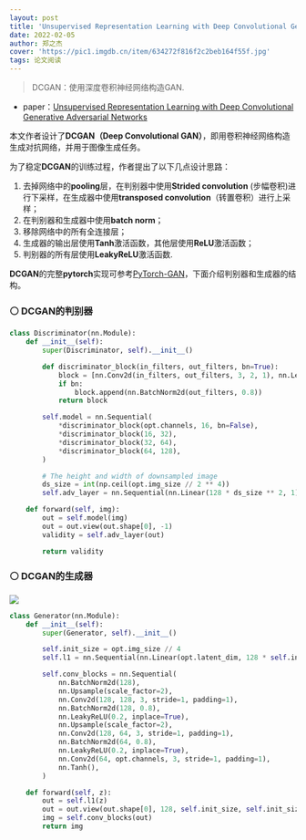 ```yaml
---
layout: post
title: 'Unsupervised Representation Learning with Deep Convolutional Generative Adversarial Networks'
date: 2022-02-05
author: 郑之杰
cover: 'https://pic1.imgdb.cn/item/634272f816f2c2beb164f55f.jpg'
tags: 论文阅读
---
```


> DCGAN：使用深度卷积神经网络构造GAN.

- paper：[Unsupervised Representation Learning with Deep Convolutional Generative Adversarial Networks](https://arxiv.org/abs/1511.06434)

本文作者设计了**DCGAN（Deep Convolutional GAN）**，即用卷积神经网络构造生成对抗网络，并用于图像生成任务。

为了稳定**DCGAN**的训练过程，作者提出了以下几点设计思路：
1. 去掉网络中的**pooling**层，在判别器中使用**Strided convolution** (步幅卷积)进行下采样，在生成器中使用**transposed convolution**（转置卷积）进行上采样；
2. 在判别器和生成器中使用**batch norm**；
3. 移除网络中的所有全连接层；
4. 生成器的输出层使用**Tanh**激活函数，其他层使用**ReLU**激活函数；
5. 判别器的所有层使用**LeakyReLU**激活函数.

**DCGAN**的完整**pytorch**实现可参考[PyTorch-GAN](https://github.com/eriklindernoren/PyTorch-GAN/tree/master/implementations/dcgan)，下面介绍判别器和生成器的结构。

### ⚪ DCGAN的判别器

```python
class Discriminator(nn.Module):
    def __init__(self):
        super(Discriminator, self).__init__()

        def discriminator_block(in_filters, out_filters, bn=True):
            block = [nn.Conv2d(in_filters, out_filters, 3, 2, 1), nn.LeakyReLU(0.2, inplace=True), nn.Dropout2d(0.25)]
            if bn:
                block.append(nn.BatchNorm2d(out_filters, 0.8))
            return block

        self.model = nn.Sequential(
            *discriminator_block(opt.channels, 16, bn=False),
            *discriminator_block(16, 32),
            *discriminator_block(32, 64),
            *discriminator_block(64, 128),
        )

        # The height and width of downsampled image
        ds_size = int(np.ceil(opt.img_size // 2 ** 4))
        self.adv_layer = nn.Sequential(nn.Linear(128 * ds_size ** 2, 1), nn.Sigmoid())

    def forward(self, img):
        out = self.model(img)
        out = out.view(out.shape[0], -1)
        validity = self.adv_layer(out)

        return validity
```

### ⚪ DCGAN的生成器

![](https://pic1.imgdb.cn/item/634274e316f2c2beb16825a9.jpg)

```python
class Generator(nn.Module):
    def __init__(self):
        super(Generator, self).__init__()

        self.init_size = opt.img_size // 4
        self.l1 = nn.Sequential(nn.Linear(opt.latent_dim, 128 * self.init_size ** 2))

        self.conv_blocks = nn.Sequential(
            nn.BatchNorm2d(128),
            nn.Upsample(scale_factor=2),
            nn.Conv2d(128, 128, 3, stride=1, padding=1),
            nn.BatchNorm2d(128, 0.8),
            nn.LeakyReLU(0.2, inplace=True),
            nn.Upsample(scale_factor=2),
            nn.Conv2d(128, 64, 3, stride=1, padding=1),
            nn.BatchNorm2d(64, 0.8),
            nn.LeakyReLU(0.2, inplace=True),
            nn.Conv2d(64, opt.channels, 3, stride=1, padding=1),
            nn.Tanh(),
        )

    def forward(self, z):
        out = self.l1(z)
        out = out.view(out.shape[0], 128, self.init_size, self.init_size)
        img = self.conv_blocks(out)
        return img
```
